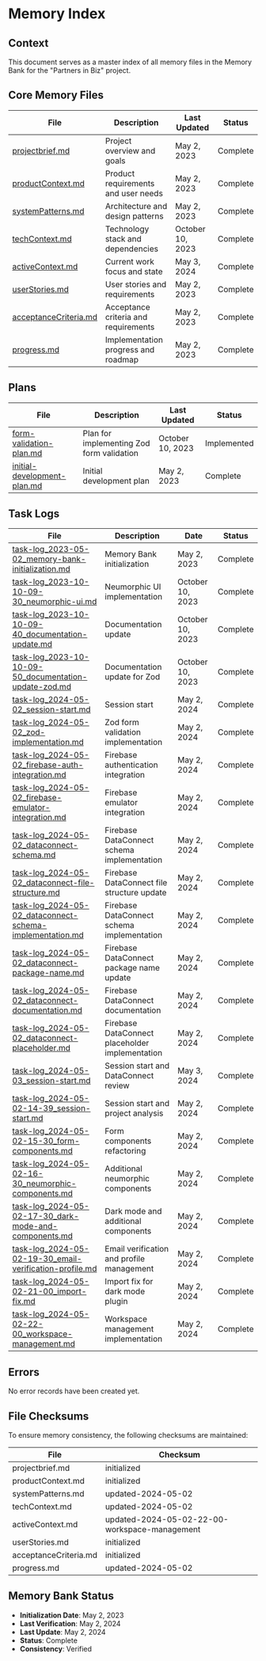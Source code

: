 # Memory Index

## Context
This document serves as a master index of all memory files in the Memory Bank for the "Partners in Biz" project.

## Core Memory Files
| File | Description | Last Updated | Status |
|------|-------------|--------------|--------|
| [projectbrief.md](.project/core/projectbrief.md) | Project overview and goals | May 2, 2023 | Complete |
| [productContext.md](.project/core/productContext.md) | Product requirements and user needs | May 2, 2023 | Complete |
| [systemPatterns.md](.project/core/systemPatterns.md) | Architecture and design patterns | May 2, 2023 | Complete |
| [techContext.md](.project/core/techContext.md) | Technology stack and dependencies | October 10, 2023 | Complete |
| [activeContext.md](.project/core/activeContext.md) | Current work focus and state | May 3, 2024 | Complete |
| [userStories.md](.project/core/userStories.md) | User stories and requirements | May 2, 2023 | Complete |
| [acceptanceCriteria.md](.project/core/acceptanceCriteria.md) | Acceptance criteria and requirements | May 2, 2023 | Complete |
| [progress.md](.project/core/progress.md) | Implementation progress and roadmap | May 2, 2023 | Complete |

## Plans
| File | Description | Last Updated | Status |
|------|-------------|--------------|--------|
| [form-validation-plan.md](.project/plans/form-validation-plan.md) | Plan for implementing Zod form validation | October 10, 2023 | Implemented |
| [initial-development-plan.md](.project/plans/initial-development-plan.md) | Initial development plan | May 2, 2023 | Complete |

## Task Logs
| File | Description | Date | Status |
|------|-------------|------|--------|
| [task-log_2023-05-02_memory-bank-initialization.md](.project/task-logs/task-log_2023-05-02_memory-bank-initialization.md) | Memory Bank initialization | May 2, 2023 | Complete |
| [task-log_2023-10-10-09-30_neumorphic-ui.md](.project/task-logs/task-log_2023-10-10-09-30_neumorphic-ui.md) | Neumorphic UI implementation | October 10, 2023 | Complete |
| [task-log_2023-10-10-09-40_documentation-update.md](.project/task-logs/task-log_2023-10-10-09-40_documentation-update.md) | Documentation update | October 10, 2023 | Complete |
| [task-log_2023-10-10-09-50_documentation-update-zod.md](.project/task-logs/task-log_2023-10-10-09-50_documentation-update-zod.md) | Documentation update for Zod | October 10, 2023 | Complete |
| [task-log_2024-05-02_session-start.md](.project/task-logs/task-log_2024-05-02_session-start.md) | Session start | May 2, 2024 | Complete |
| [task-log_2024-05-02_zod-implementation.md](.project/task-logs/task-log_2024-05-02_zod-implementation.md) | Zod form validation implementation | May 2, 2024 | Complete |
| [task-log_2024-05-02_firebase-auth-integration.md](.project/task-logs/task-log_2024-05-02_firebase-auth-integration.md) | Firebase authentication integration | May 2, 2024 | Complete |
| [task-log_2024-05-02_firebase-emulator-integration.md](.project/task-logs/task-log_2024-05-02_firebase-emulator-integration.md) | Firebase emulator integration | May 2, 2024 | Complete |
| [task-log_2024-05-02_dataconnect-schema.md](.project/task-logs/task-log_2024-05-02_dataconnect-schema.md) | Firebase DataConnect schema implementation | May 2, 2024 | Complete |
| [task-log_2024-05-02_dataconnect-file-structure.md](.project/task-logs/task-log_2024-05-02_dataconnect-file-structure.md) | Firebase DataConnect file structure update | May 2, 2024 | Complete |
| [task-log_2024-05-02_dataconnect-schema-implementation.md](.project/task-logs/task-log_2024-05-02_dataconnect-schema-implementation.md) | Firebase DataConnect schema implementation | May 2, 2024 | Complete |
| [task-log_2024-05-02_dataconnect-package-name.md](.project/task-logs/task-log_2024-05-02_dataconnect-package-name.md) | Firebase DataConnect package name update | May 2, 2024 | Complete |
| [task-log_2024-05-02_dataconnect-documentation.md](.project/task-logs/task-log_2024-05-02_dataconnect-documentation.md) | Firebase DataConnect documentation | May 2, 2024 | Complete |
| [task-log_2024-05-02_dataconnect-placeholder.md](.project/task-logs/task-log_2024-05-02_dataconnect-placeholder.md) | Firebase DataConnect placeholder implementation | May 2, 2024 | Complete |
| [task-log_2024-05-03_session-start.md](.project/task-logs/task-log_2024-05-03_session-start.md) | Session start and DataConnect review | May 3, 2024 | Complete |
| [task-log_2024-05-02-14-39_session-start.md](.project/task-logs/task-log_2024-05-02-14-39_session-start.md) | Session start and project analysis | May 2, 2024 | Complete |
| [task-log_2024-05-02-15-30_form-components.md](.project/task-logs/task-log_2024-05-02-15-30_form-components.md) | Form components refactoring | May 2, 2024 | Complete |
| [task-log_2024-05-02-16-30_neumorphic-components.md](.project/task-logs/task-log_2024-05-02-16-30_neumorphic-components.md) | Additional neumorphic components | May 2, 2024 | Complete |
| [task-log_2024-05-02-17-30_dark-mode-and-components.md](.project/task-logs/task-log_2024-05-02-17-30_dark-mode-and-components.md) | Dark mode and additional components | May 2, 2024 | Complete |
| [task-log_2024-05-02-19-30_email-verification-profile.md](.project/task-logs/task-log_2024-05-02-19-30_email-verification-profile.md) | Email verification and profile management | May 2, 2024 | Complete |
| [task-log_2024-05-02-21-00_import-fix.md](.project/task-logs/task-log_2024-05-02-21-00_import-fix.md) | Import fix for dark mode plugin | May 2, 2024 | Complete |
| [task-log_2024-05-02-22-00_workspace-management.md](.project/task-logs/task-log_2024-05-02-22-00_workspace-management.md) | Workspace management implementation | May 2, 2024 | Complete |

## Errors
No error records have been created yet.

## File Checksums
To ensure memory consistency, the following checksums are maintained:

| File | Checksum |
|------|----------|
| projectbrief.md | initialized |
| productContext.md | initialized |
| systemPatterns.md | updated-2024-05-02 |
| techContext.md | updated-2024-05-02 |
| activeContext.md | updated-2024-05-02-22-00-workspace-management |
| userStories.md | initialized |
| acceptanceCriteria.md | initialized |
| progress.md | updated-2024-05-02 |

## Memory Bank Status
- **Initialization Date**: May 2, 2023
- **Last Verification**: May 2, 2024
- **Last Update**: May 2, 2024
- **Status**: Complete
- **Consistency**: Verified